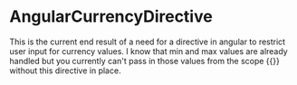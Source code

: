 AngularCurrencyDirective
========================

This is the current end result of a need for a directive in angular to restrict user input for currency values. I know that min and max values are already handled but you currently can't pass in those values from the scope {{}} without this directive in place.
